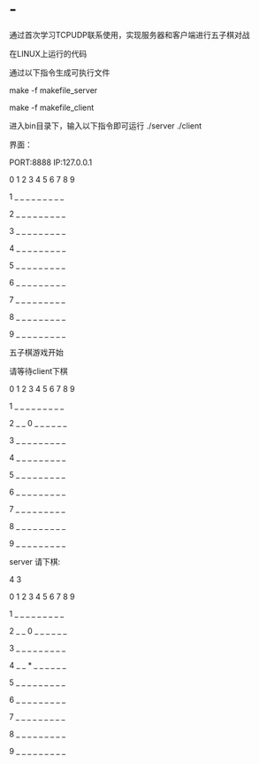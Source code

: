# -
通过首次学习TCPUDP联系使用，实现服务器和客户端进行五子棋对战

在LINUX上运行的代码

通过以下指令生成可执行文件

make -f makefile_server

make -f makefile_client

进入bin目录下，输入以下指令即可运行
./server
./client

界面：

PORT:8888 IP:127.0.0.1

0 1 2 3 4 5 6 7 8 9

1 _ _ _ _ _ _ _ _ _

2 _ _ _ _ _ _ _ _ _

3 _ _ _ _ _ _ _ _ _

4 _ _ _ _ _ _ _ _ _

5 _ _ _ _ _ _ _ _ _

6 _ _ _ _ _ _ _ _ _

7 _ _ _ _ _ _ _ _ _

8 _ _ _ _ _ _ _ _ _

9 _ _ _ _ _ _ _ _ _

五子棋游戏开始

请等待client下棋

0 1 2 3 4 5 6 7 8 9

1 _ _ _ _ _ _ _ _ _

2 _ _ 0 _ _ _ _ _ _

3 _ _ _ _ _ _ _ _ _

4 _ _ _ _ _ _ _ _ _

5 _ _ _ _ _ _ _ _ _

6 _ _ _ _ _ _ _ _ _

7 _ _ _ _ _ _ _ _ _

8 _ _ _ _ _ _ _ _ _

9 _ _ _ _ _ _ _ _ _

server 请下棋:

4 3

0 1 2 3 4 5 6 7 8 9

1 _ _ _ _ _ _ _ _ _

2 _ _ 0 _ _ _ _ _ _

3 _ _ _ _ _ _ _ _ _

4 _ _ * _ _ _ _ _ _

5 _ _ _ _ _ _ _ _ _

6 _ _ _ _ _ _ _ _ _

7 _ _ _ _ _ _ _ _ _

8 _ _ _ _ _ _ _ _ _

9 _ _ _ _ _ _ _ _ _

